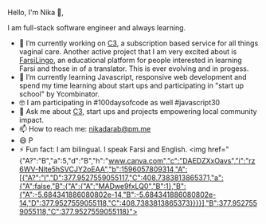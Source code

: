 Hello, I'm Nika 👋,

I am full-stack software engineer and always learning. 

- 🔭 I’m currently working on [C3](https://coochiecare.club/), a subscription based service for all things vaginal care. 
     Another active project that I am very excited about is [FarsiLingo](https://farsilingo.com/), an educational platform for people interested in learning Farsi        and those in of a translator. This is ever evolving and in progess.
- 🌱 I’m currently learning Javascript, responsive web development and spend my time learning about start ups and participating in "start up school" by Ycombinator.
- 🤓 I am participating in #100daysofcode as well #javascript30 
- 💬 Ask me about [C3](https://coochiecare.club/), start ups and projects empowering local community impact.
- 📫 How to reach me: nikadarab@pm.me 
- 😄 P
- ⚡ Fun fact: I am bilingual. I speak Farsi and English.
 <img href="{"A?":"B","a":5,"d":"B","h":"www.canva.com","c":"DAEDZXxOavs","i":"rz6WV-Nlte5hSVCJY2oEAA","b":1596057809314,"A":[{"A?":"I","D":377.9527559055117,"C":408.7383813865371,"a":{"A":false,"B":{"A":{"A":"MADwe9fxLQ0","B":1},"B":{"A":-5.684341886080802e-14,"B":-5.684341886080802e-14,"D":377.9527559055118,"C":408.7383813865373}}}}],"B":377.9527559055118,"C":377.9527559055118}"> </img>
